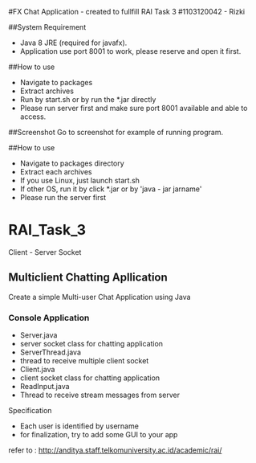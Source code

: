 #FX Chat Application - created to fullfill RAI Task 3
#1103120042 - Rizki

##System Requirement
* Java 8 JRE (required for javafx).
* Application use port 8001 to work, please reserve and open it first.

##How to use
* Navigate to packages
* Extract archives
* Run by start.sh or by run the *.jar directly
* Please run server first and make sure port 8001 available and able to access.

##Screenshot
Go to screenshot for example of running program.


##How to use
* Navigate to packages directory
* Extract each archives
* If you use Linux, just launch start.sh
* If other OS, run it by click *.jar or by 'java - jar jarname'
* Please run the server first

# RAI_Task_3
Client - Server Socket

## Multiclient Chatting Apllication
Create a simple Multi-user Chat Application using Java 

### Console Application
* Server.java
 * server socket class for chatting application
* ServerThread.java
 * thread to receive multiple client socket
* Client.java
 * client socket class for chatting application
* ReadInput.java
 * Thread to receive stream messages from server

Specification
* Each user is identified by username
* for finalization, try to add some GUI to your app

refer to : http://anditya.staff.telkomuniversity.ac.id/academic/rai/
